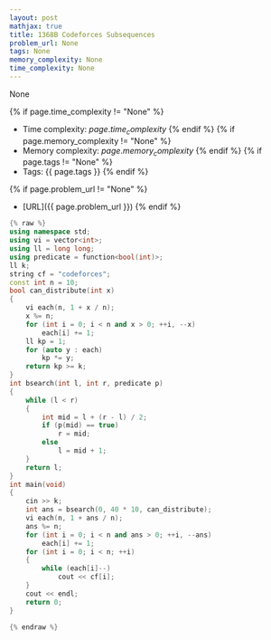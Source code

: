 ```yaml
---
layout: post
mathjax: true
title: 1368B Codeforces Subsequences
problem_url: None
tags: None
memory_complexity: None
time_complexity: None
---
```


None


{% if page.time_complexity != "None" %}
- Time complexity: ${{ page.time_complexity }}$
{% endif %}
{% if page.memory_complexity != "None" %}
- Memory complexity: ${{ page.memory_complexity }}$
{% endif %}
{% if page.tags != "None" %}
- Tags: {{ page.tags }}
{% endif %}

{% if page.problem_url != "None" %}
- [URL]({{ page.problem_url }})
{% endif %}

```cpp
{% raw %}
using namespace std;
using vi = vector<int>;
using ll = long long;
using predicate = function<bool(int)>;
ll k;
string cf = "codeforces";
const int n = 10;
bool can_distribute(int x)
{
    vi each(n, 1 + x / n);
    x %= n;
    for (int i = 0; i < n and x > 0; ++i, --x)
        each[i] += 1;
    ll kp = 1;
    for (auto y : each)
        kp *= y;
    return kp >= k;
}
int bsearch(int l, int r, predicate p)
{
    while (l < r)
    {
        int mid = l + (r - l) / 2;
        if (p(mid) == true)
            r = mid;
        else
            l = mid + 1;
    }
    return l;
}
int main(void)
{
    cin >> k;
    int ans = bsearch(0, 40 * 10, can_distribute);
    vi each(n, 1 + ans / n);
    ans %= n;
    for (int i = 0; i < n and ans > 0; ++i, --ans)
        each[i] += 1;
    for (int i = 0; i < n; ++i)
    {
        while (each[i]--)
            cout << cf[i];
    }
    cout << endl;
    return 0;
}

{% endraw %}
```